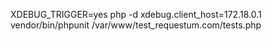 XDEBUG_TRIGGER=yes php -d xdebug.client_host=172.18.0.1 vendor/bin/phpunit /var/www/test_requestum.com/tests.php